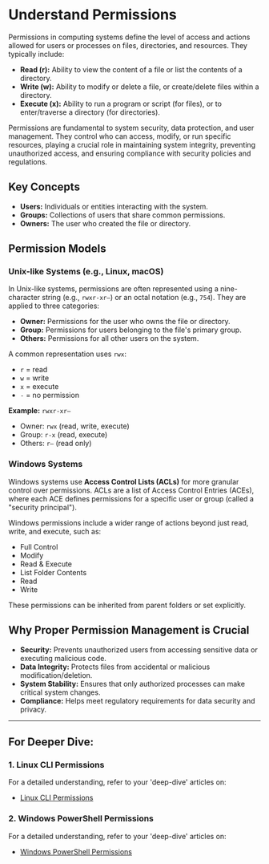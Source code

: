 # Understand Permissions

Permissions in computing systems define the level of access and actions allowed for users or processes on files, directories, and resources. They typically include:

* **Read (r):** Ability to view the content of a file or list the contents of a directory.
* **Write (w):** Ability to modify or delete a file, or create/delete files within a directory.
* **Execute (x):** Ability to run a program or script (for files), or to enter/traverse a directory (for directories).

Permissions are fundamental to system security, data protection, and user management. They control who can access, modify, or run specific resources, playing a crucial role in maintaining system integrity, preventing unauthorized access, and ensuring compliance with security policies and regulations.

## Key Concepts

* **Users:** Individuals or entities interacting with the system.
* **Groups:** Collections of users that share common permissions.
* **Owners:** The user who created the file or directory.

## Permission Models

### Unix-like Systems (e.g., Linux, macOS)

In Unix-like systems, permissions are often represented using a nine-character string (e.g., `rwxr-xr—`) or an octal notation (e.g., `754`). They are applied to three categories:

* **Owner:** Permissions for the user who owns the file or directory.
* **Group:** Permissions for users belonging to the file's primary group.
* **Others:** Permissions for all other users on the system.

A common representation uses `rwx`:

* `r` = read
* `w` = write
* `x` = execute
* `-` = no permission

**Example:** `rwxr-xr—`
* Owner: `rwx` (read, write, execute)
* Group: `r-x` (read, execute)
* Others: `r—` (read only)

### Windows Systems

Windows systems use **Access Control Lists (ACLs)** for more granular control over permissions. ACLs are a list of Access Control Entries (ACEs), where each ACE defines permissions for a specific user or group (called a "security principal").

Windows permissions include a wider range of actions beyond just read, write, and execute, such as:

* Full Control
* Modify
* Read & Execute
* List Folder Contents
* Read
* Write

These permissions can be inherited from parent folders or set explicitly.

## Why Proper Permission Management is Crucial

* **Security:** Prevents unauthorized users from accessing sensitive data or executing malicious code.
* **Data Integrity:** Protects files from accidental or malicious modification/deletion.
* **System Stability:** Ensures that only authorized processes can make critical system changes.
* **Compliance:** Helps meet regulatory requirements for data security and privacy.

---

## For Deeper Dive:

### 1. Linux CLI Permissions

For a detailed understanding, refer to your 'deep-dive' articles on:

* [Linux CLI Permissions](deep-dive/linux-cli-permissions.md)

### 2. Windows PowerShell Permissions

For a detailed understanding, refer to your 'deep-dive' articles on:

* [Windows PowerShell Permissions](deep-dive/windows-powershell-permissions.md)
